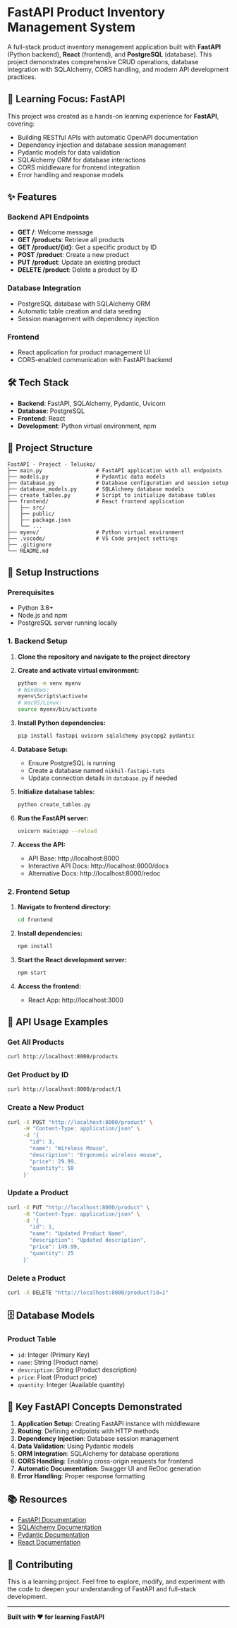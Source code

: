 
# FastAPI Product Inventory Management System

A full-stack product inventory management application built with **FastAPI** (Python backend), **React** (frontend), and **PostgreSQL** (database). This project demonstrates comprehensive CRUD operations, database integration with SQLAlchemy, CORS handling, and modern API development practices.

## 🚀 Learning Focus: FastAPI

This project was created as a hands-on learning experience for **FastAPI**, covering:
- Building RESTful APIs with automatic OpenAPI documentation
- Dependency injection and database session management
- Pydantic models for data validation
- SQLAlchemy ORM for database interactions
- CORS middleware for frontend integration
- Error handling and response models

## ✨ Features

### Backend API Endpoints
- **GET /**: Welcome message
- **GET /products**: Retrieve all products
- **GET /product/{id}**: Get a specific product by ID
- **POST /product**: Create a new product
- **PUT /product**: Update an existing product
- **DELETE /product**: Delete a product by ID

### Database Integration
- PostgreSQL database with SQLAlchemy ORM
- Automatic table creation and data seeding
- Session management with dependency injection

### Frontend
- React application for product management UI
- CORS-enabled communication with FastAPI backend

## 🛠️ Tech Stack

- **Backend**: FastAPI, SQLAlchemy, Pydantic, Uvicorn
- **Database**: PostgreSQL
- **Frontend**: React
- **Development**: Python virtual environment, npm

## 📁 Project Structure

```
FastAPI - Project - Telusko/
├── main.py                 # FastAPI application with all endpoints
├── models.py               # Pydantic data models
├── database.py             # Database configuration and session setup
├── database_models.py      # SQLAlchemy database models
├── create_tables.py        # Script to initialize database tables
├── frontend/               # React frontend application
│   ├── src/
│   ├── public/
│   ├── package.json
│   └── ...
├── myenv/                  # Python virtual environment
├── .vscode/                # VS Code project settings
├── .gitignore
└── README.md
```

## 🚀 Setup Instructions

### Prerequisites
- Python 3.8+
- Node.js and npm
- PostgreSQL server running locally

### 1. Backend Setup

1. **Clone the repository and navigate to the project directory**

2. **Create and activate virtual environment:**
   ```bash
   python -m venv myenv
   # Windows:
   myenv\Scripts\activate
   # macOS/Linux:
   source myenv/bin/activate
   ```

3. **Install Python dependencies:**
   ```bash
   pip install fastapi uvicorn sqlalchemy psycopg2 pydantic
   ```

4. **Database Setup:**
   - Ensure PostgreSQL is running
   - Create a database named `nikhil-fastapi-tuts`
   - Update connection details in `database.py` if needed

5. **Initialize database tables:**
   ```bash
   python create_tables.py
   ```

6. **Run the FastAPI server:**
   ```bash
   uvicorn main:app --reload
   ```

7. **Access the API:**
   - API Base: http://localhost:8000
   - Interactive API Docs: http://localhost:8000/docs
   - Alternative Docs: http://localhost:8000/redoc

### 2. Frontend Setup

1. **Navigate to frontend directory:**
   ```bash
   cd frontend
   ```

2. **Install dependencies:**
   ```bash
   npm install
   ```

3. **Start the React development server:**
   ```bash
   npm start
   ```

4. **Access the frontend:**
   - React App: http://localhost:3000

## 📡 API Usage Examples

### Get All Products
```bash
curl http://localhost:8000/products
```

### Get Product by ID
```bash
curl http://localhost:8000/product/1
```

### Create a New Product
```bash
curl -X POST "http://localhost:8000/product" \
     -H "Content-Type: application/json" \
     -d '{
       "id": 3,
       "name": "Wireless Mouse",
       "description": "Ergonomic wireless mouse",
       "price": 29.99,
       "quantity": 50
     }'
```

### Update a Product
```bash
curl -X PUT "http://localhost:8000/product" \
     -H "Content-Type: application/json" \
     -d '{
       "id": 1,
       "name": "Updated Product Name",
       "description": "Updated description",
       "price": 149.99,
       "quantity": 25
     }'
```

### Delete a Product
```bash
curl -X DELETE "http://localhost:8000/product?id=1"
```

## 🗄️ Database Models

### Product Table
- `id`: Integer (Primary Key)
- `name`: String (Product name)
- `description`: String (Product description)
- `price`: Float (Product price)
- `quantity`: Integer (Available quantity)

## 🔧 Key FastAPI Concepts Demonstrated

1. **Application Setup**: Creating FastAPI instance with middleware
2. **Routing**: Defining endpoints with HTTP methods
3. **Dependency Injection**: Database session management
4. **Data Validation**: Using Pydantic models
5. **ORM Integration**: SQLAlchemy for database operations
6. **CORS Handling**: Enabling cross-origin requests for frontend
7. **Automatic Documentation**: Swagger UI and ReDoc generation
8. **Error Handling**: Proper response formatting

## 📚 Resources

- [FastAPI Documentation](https://fastapi.tiangolo.com/)
- [SQLAlchemy Documentation](https://sqlalchemy.org/)
- [Pydantic Documentation](https://pydantic-docs.helpmanual.io/)
- [React Documentation](https://reactjs.org/)

## 🤝 Contributing

This is a learning project. Feel free to explore, modify, and experiment with the code to deepen your understanding of FastAPI and full-stack development.

---

**Built with ❤️ for learning FastAPI**